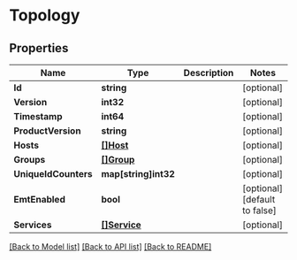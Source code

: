 # Topology

## Properties

Name | Type | Description | Notes
------------ | ------------- | ------------- | -------------
**Id** | **string** |  | [optional] 
**Version** | **int32** |  | [optional] 
**Timestamp** | **int64** |  | [optional] 
**ProductVersion** | **string** |  | [optional] 
**Hosts** | [**[]Host**](Host.md) |  | [optional] 
**Groups** | [**[]Group**](Group.md) |  | [optional] 
**UniqueIdCounters** | **map[string]int32** |  | [optional] 
**EmtEnabled** | **bool** |  | [optional] [default to false]
**Services** | [**[]Service**](Service.md) |  | [optional] 

[[Back to Model list]](../README.md#documentation-for-models) [[Back to API list]](../README.md#documentation-for-api-endpoints) [[Back to README]](../README.md)


